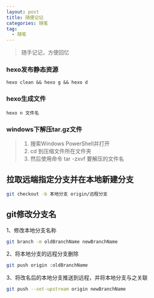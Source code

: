 ```yaml
---
layout: post
title: 随便记记
categories: 随笔
tag: 
  - 随笔
---
```


> 随手记记，方便回忆
### hexo发布静态资源

~~~ vim
hexo clean && hexo g && hexo d
~~~

### hexo生成文件

~~~ vim
hexo n 文件名
~~~

### windows下解压tar.gz文件

> 1. 搜索Windows PowerShell并打开
> 2. cd 到压缩文件所在文件夹
> 3. 然后使用命令 tar -zxvf 要解压的文件名

## 拉取远端指定分支并在本地新建分支

```bash
git checkout -b 本地分支 origin/远程分支
```

## git修改分支名

1、修改本地分支名称
```bash
git branch -m oldBranchName newBranchName
```

2、将本地分支的远程分支删除
```bash
git push origin :oldBranchName
```

3、将改名后的本地分支推送到远程，并将本地分支与之关联
```bash
git push --set-upstream origin newBranchName
```
